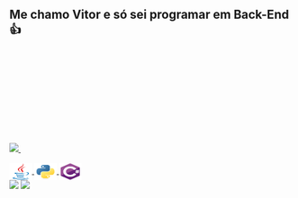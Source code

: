 ## Me chamo Vitor e só sei programar em Back-End 👍

<div>
  <a href="https://beacons.ai/Vitordspereira">
    <img height="180em" src="https://github-readme-stats.vercel.app/api?username=vitordspereira&show_icons=true&theme=dracula&include_all_commits=true&count_private-true"/>
    <img height="180em src="https://github-readme-stats.vercel.app/api/top-langs/?username=vitordspereira&layout=compact&langs_count=16&theme=dracula"/>
</div>
<div style="display: inline_block"><br>
  <img align="center" alt="Vitor-java"  height="30" width="40" src="https://raw.githubusercontent.com/devicons/devicon/master/icons/java/java-original.svg">
  <img align="center" alt="Vitor-python"  height="30" width="40" src="https://raw.githubusercontent.com/devicons/devicon/master/icons/python/python-original.svg">
  <img align="center" alt="Vitor-python"  height="30" width="40" src="https://raw.githubusercontent.com/devicons/devicon/master/icons/csharp/csharp-original.svg">
</div>
<div>
  <a href= "mailto:vitordspereira@gmail.com" target="_blank"><img src="https://img.shields.io/badge/-Gmail-%23333?style=for-the-badge&logo=gmail&logoColor=white" target="_blank"/></a>
  <a href= "https://www.linkedin.com/in/vitor-pereira-back-end-developer/" target="_blank"><img src="https://img.shields.io/badge/-LinkedIn-%23007785?style=for-the-badge&logo=linkedin&logoColor=white" target="_blank"/></a>
</div>


